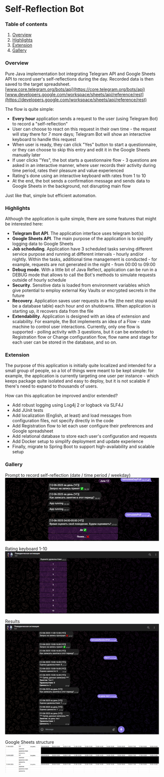 # Self-Reflection Bot
### Table of contents
1. [Overview](#overview)
2. [Highlights](#highlights)
3. [Extension](#extension)
4. [Gallery](#gallery)

### Overview
Pure Java implementation bot integrating Telegram API and Google Sheets API to record user's self-reflections during the day. Recorded data is then saved to the target spreadsheet.  
[www.core.telegram.org/bots/api](https://core.telegram.org/bots/api)  
[www.developers.google.com/workspace/sheets/api/reference/rest](https://developers.google.com/workspace/sheets/api/reference/rest)  

The flow is quite simple:
- **Every hour** application sends a request to the user (using Telegram Bot) to record a "self-reflection"
- User can choose to react on this request in their own time - the request will stay there for 7 more days; Telegram Bot will show an interactive keyboard to handle this request
- When user is ready, they can click "Yes" button to start a questionnaire, or they can choose to skip this entry and edit it in the Google Sheets manually later
- If user clicks "Yes", the bot starts a questionnaire flow - 3 questions are asked in an interactive manner, where user records their activity during time period, rates their pleasure and value experienced
- Rating's done using an interactive keyboard with rates from 1 to 10
- At the end, the bot sends a confirmation message and sends data to Google Sheets in the background, not disrupting main flow

Just like that, simple but efficient automation.

### Highlights
Although the application is quite simple, there are some features that might be interested here:
- **Telegram Bot API**. The application interface uses telegram bot(s)
- **Google Sheets API**. The main purpose of the application is to simplify logging data to Google Sheets
- **Job scheduling**. Application have 3 scheduled tasks serving different service purpose and running at different intervals - hourly and/or nightly. Within the tasks, additional time management is conducted - for example, requests are  not generated in the night - from 00:00 to 09:00
- **Debug mode**. With a little bit of Java Reflect, application can be run in a DEBUG mode that allows to call the Bot's methods to simulate requests outside of hourly schedule
- **Security**. Sensitive data is loaded from environment variables which give potential to employ external Key Vaults or encrypted secrets in the future
- **Recovery**. Application saves user requests in a file (the next stop would be a database table) each hour and on shutdowns. When application is starting up, it recovers data from the file 
- **Extendability**. Application is designed with an idea of extension and scalability. For example, the Bot implements an idea of a Flow - state machine to control user interactions. Currently, only one flow is supported - polling activity with 3 questions, but it can be extended to Registration flow or Change configuration flow, flow name and stage for each user can be stored in the database, and so on.

### Extension
The purpose of this application is initially quite localized and intended for a small group of people, so a lot of things were meant to be kept simple: for example, the application is currently targeting one user per instance - which keeps package quite isolated and easy to deploy, but it is not scalable if there's need to expand to thousands of users. 
  
How can this application be improved and/or extended?
- Add robust logging using Log4j 2 or logback via SLF4J
- Add JUnit tests
- Add localization (English, at least) and load messages from configuration files, not specify directly in the code
- Add Registration flow to let each user configure their preferences and Google spreadsheet
- Add relational database to store each user's configuration and requests
- Add Docker setup to simplify deployment and update experience
- Finally, migrate to Spring Boot to support high-availability and scalable setup

### Gallery
Prompt to record self-reflection (date / time period / weekday)
![telegram bot record prompt](screenshots/tbot_prompt.png)

Rating keyboard 1-10
![1-10 rating keyboard](screenshots/tbot_ratekb.png)

Results
![1-10 results keyboard](screenshots/tbot_questionnaire.png)

Google Sheets structure
![google sheets structure](screenshots/tbot_sheetsview.png)
